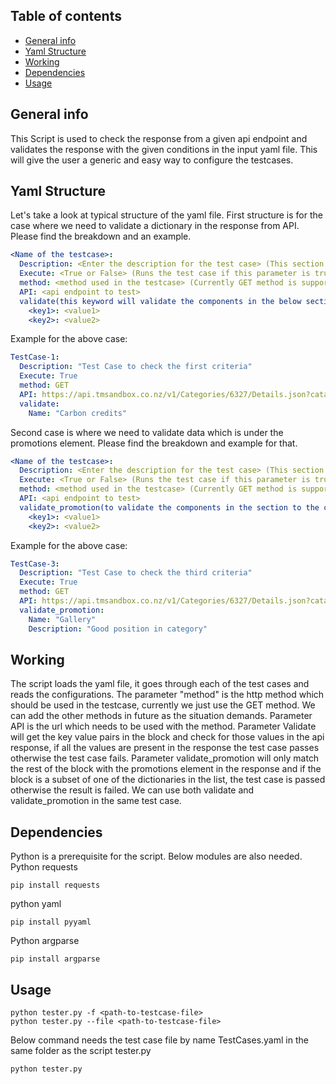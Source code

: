 ## Table of contents
* [General info](#general-info)
* [Yaml Structure](#Yaml-Structure)
* [Working](#working)
* [Dependencies](#Dependencies)
* [Usage](#usage)

## General info
This Script is used to check the response from a given api endpoint and validates the response with the given conditions 
in the input yaml file. This will give the user a generic and easy way to configure the testcases.
 
## Yaml Structure
Let's take a look at typical structure of the yaml file.
First structure is for the case where we need to validate a dictionary in the response from API. Please find the
breakdown and an example.
```yaml
<Name of the testcase>:
  Description: <Enter the description for the test case> (This section is optional)
  Execute: <True or False> (Runs the test case if this parameter is true)
  method: <method used in the testcase> (Currently GET method is supported)
  API: <api endpoint to test>
  validate(this keyword will validate the components in the below section to the content in the response):
    <key1>: <value1>
    <key2>: <value2>
 ```
Example for the above case:
```yaml
TestCase-1:
  Description: "Test Case to check the first criteria"
  Execute: True
  method: GET
  API: https://api.tmsandbox.co.nz/v1/Categories/6327/Details.json?catalogue=false
  validate:
    Name: "Carbon credits"
```
Second case is where we need to validate data which is under the promotions element. Please find the breakdown and 
example for that.
```yaml
<Name of the testcase>:
  Description: <Enter the description for the test case> (This section is optional)
  Execute: <True or False> (Runs the test case if this parameter is true)
  method: <method used in the testcase> (Currently GET method is supported)
  API: <api endpoint to test>
  validate_promotion(to validate the components in the section to the content in promotions section of response):
    <key1>: <value1>
    <key2>: <value2>
 ```
Example for the above case:
```yaml
TestCase-3:
  Description: "Test Case to check the third criteria"
  Execute: True
  method: GET
  API: https://api.tmsandbox.co.nz/v1/Categories/6327/Details.json?catalogue=false
  validate_promotion:
    Name: "Gallery"
    Description: "Good position in category"
 ```
## Working
The script loads the yaml file, it goes through each of the test cases and reads the configurations. The parameter 
"method" is the http method which should be used in the testcase, currently we just use the GET method. We can add 
the other methods in future as the situation demands. Parameter API is the url which needs to be used with the 
method. Parameter Validate will get the key value pairs in the block and check for those values in the api response,
if all the values are present in the response the test case passes otherwise the test case fails. Parameter 
validate_promotion will only match the rest of the block with the promotions element in the response and if the 
block is a subset of one of the dictionaries in the list, the test case is passed otherwise the result is failed. 
We can use both validate and validate_promotion in the same test case.
 
## Dependencies
 Python is a prerequisite for the script. 
 Below modules are also needed.
 Python requests
```
pip install requests
```
 python yaml
```
pip install pyyaml
```
 Python argparse
``` 
pip install argparse
```
## Usage
```
python tester.py -f <path-to-testcase-file>
python tester.py --file <path-to-testcase-file>
```
Below command needs the test case file by name TestCases.yaml in the same folder as the script tester.py
```
python tester.py 
```